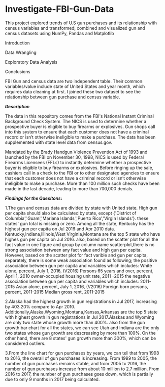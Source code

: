 
# Investigate-FBI-Gun-Data

This project explored trends of U.S gun purchases and its relationship with census variables and transformed, combined and visualized gun and census datasets using NumPy, Pandas and Matplotlib


Introduction

Data Wrangling

Exploratory Data Analysis

Conclusions

FBI Gun and census data are two independent table. Their common variables/value include state of United States and year month, which requires data cleaning at first. I joined these two dataset to see the relationship between gun purchase and census variable.

***Description***

The data in this repository comes from the FBI's National Instant Criminal Background Check System. The NICS is used to determine whether a prospective buyer is eligible to buy firearms or explosives. Gun shops call into this system to ensure that each customer does not have a criminal record or isn’t otherwise ineligible to make a purchase. The data has been supplemented with state level data from census.gov.

Mandated by the Brady Handgun Violence Prevention Act of 1993 and launched by the FBI on November 30, 1998, NICS is used by Federal Firearms Licensees (FFLs) to instantly determine whether a prospective buyer is eligible to buy firearms or explosives. Before ringing up the sale, cashiers call in a check to the FBI or to other designated agencies to ensure that each customer does not have a criminal record or isn’t otherwise ineligible to make a purchase. More than 100 million such checks have been made in the last decade, leading to more than 700,000 denials.

***Findings for the Quesitons:***

1.The gun and census data are divided by state with United state. High gun per capita should also be calculated by state, except {'District of Columbia','Guam','Mariana Islands','Puerto Rico','Virgin Islands'}. these states' gun total is missing or zero. Among all the state, Kentucky has the highest gun per capita on Jul 2016 and Apr 2010 data. Kentucky,Indiana,Illinois,West Virginia,Montana are the top 5 state who have highes gun per capita on Jul 2016. also, based on the scatter plot for all the fact value in one figure and group by column name scatterplot,there is no strong association between any fact value and high gun per capita. However, based on the scatter plot for fact varible and gun per capita, separately, there is some weak association found as following; the positive association between gun per capita and variables which includes: White alone, percent, July 1, 2016, (V2016) Persons 65 years and over, percent, April 1, 2010 owner-occupied housing unit rate, 2011 -2015 the negative association between gun per capita and variables which includes: 2011-2015 Asian alone, percent, July 1, 2016, (V2016) Foreign born persons, percent, 2011-2015 Median gross rent, 2011-2015

2.Alaska had the highest growth in gun registrations in Jul 2017, increasing by 403.20% compare to Apr 2010. Additionally,Alaska,Wyoming,Montana,Kansas,Arkansas are the top 5 state with highest growth in gun registrations in Jul 2017.Alaskas and Wyoming are only two state whose growth more than 400%. also from the gun growth bar chart for all the states, we can see Utah and Indiana are the only two states whose gun growth are descreasing by more than 100%. On the other hand, there are 8 states' gun growth more than 300%, which can be considered outliers.

3.From the line chart for gun purchases by years, we can tell that from 1998 to 2016, the overall of gun purchases is increasing. From 1999 to 2005, the number of gun purchases remains stable, and from 2005 to 2016, the number of gun purchases increase from about 10 million to 2.7 million. From 2016 to 2017, the number of gun purchases goes down, which is partially due to only 9 months in 2017 being calculated.

